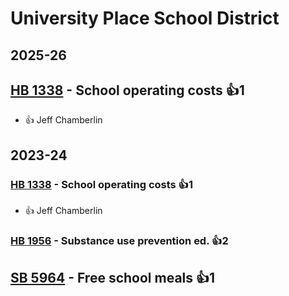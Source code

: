 # University Place School District
## 2025-26

## [HB 1338](/bill/2025-26/hb/1338/) - School operating costs 👍1  
* 👍 Jeff Chamberlin

## 2023-24

### [HB 1338](/bill/2023-24/hb/1338/) - School operating costs 👍1  
* 👍 Jeff Chamberlin

### [HB 1956](/bill/2023-24/hb/1956/) - Substance use prevention ed. 👍2  

## [SB 5964](/bill/2023-24/sb/5964/) - Free school meals 👍1  
